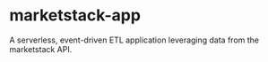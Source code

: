 # marketstack-app
A serverless, event-driven ETL application leveraging data from the marketstack API.

